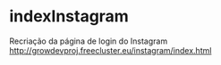 # indexInstagram
Recriação da página de login do Instagram
http://growdevproj.freecluster.eu/instagram/index.html
